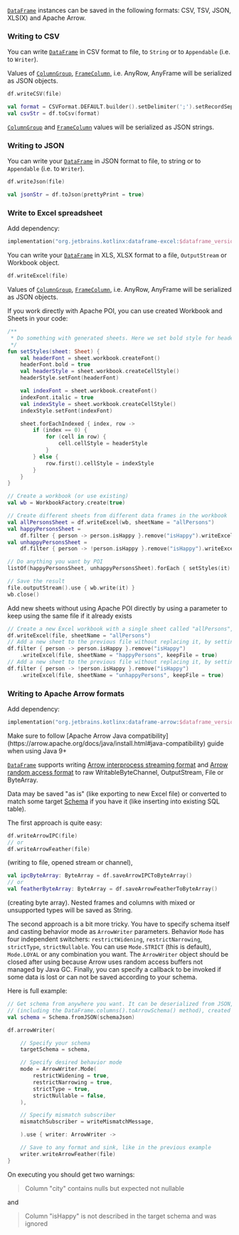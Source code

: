[//]: # (title: Write)
<!---IMPORT org.jetbrains.kotlinx.dataframe.samples.api.Write-->

[`DataFrame`](DataFrame.md) instances can be saved in the following formats: CSV, TSV, JSON, XLS(X) and Apache Arrow.

### Writing to CSV

You can write [`DataFrame`](DataFrame.md) in CSV format to file, to `String` or to `Appendable`
(i.e. to `Writer`).

Values of [`ColumnGroup`](DataColumn.md#columngroup), [`FrameColumn`](DataColumn.md#framecolumn), i.e. AnyRow, AnyFrame will be serialized as JSON objects. 

<!---FUN writeCsv-->

```kotlin
df.writeCSV(file)
```

<!---END-->

<!---FUN writeCsvStr-->

```kotlin
val format = CSVFormat.DEFAULT.builder().setDelimiter(';').setRecordSeparator(System.lineSeparator()).build()
val csvStr = df.toCsv(format)
```

<!---END-->

[`ColumnGroup`](DataColumn.md#columngroup) and [`FrameColumn`](DataColumn.md#framecolumn) values will be serialized as JSON strings.

### Writing to JSON

You can write your [`DataFrame`](DataFrame.md) in JSON format to file, to string or to `Appendable`
(i.e. to `Writer`).

<!---FUN writeJson-->

```kotlin
df.writeJson(file)
```

<!---END-->

<!---FUN writeJsonStr-->

```kotlin
val jsonStr = df.toJson(prettyPrint = true)
```

<!---END-->

### Write to Excel spreadsheet

Add dependency:

```kotlin
implementation("org.jetbrains.kotlinx:dataframe-excel:$dataframe_version")
```

You can write your [`DataFrame`](DataFrame.md) in XLS, XLSX format to a file, `OutputStream` or Workbook object.

<!---FUN writeXls-->

```kotlin
df.writeExcel(file)
```

<!---END-->

Values of [`ColumnGroup`](DataColumn.md#columngroup), [`FrameColumn`](DataColumn.md#framecolumn), i.e. AnyRow, AnyFrame will be serialized as JSON objects. 

If you work directly with Apache POI, you can use created Workbook and Sheets in your code:

<!---FUN writeXlsAppendAndPostProcessing-->

```kotlin
/**
 * Do something with generated sheets. Here we set bold style for headers and italic style for first data column
 */
fun setStyles(sheet: Sheet) {
    val headerFont = sheet.workbook.createFont()
    headerFont.bold = true
    val headerStyle = sheet.workbook.createCellStyle()
    headerStyle.setFont(headerFont)

    val indexFont = sheet.workbook.createFont()
    indexFont.italic = true
    val indexStyle = sheet.workbook.createCellStyle()
    indexStyle.setFont(indexFont)

    sheet.forEachIndexed { index, row ->
        if (index == 0) {
            for (cell in row) {
                cell.cellStyle = headerStyle
            }
        } else {
            row.first().cellStyle = indexStyle
        }
    }
}

// Create a workbook (or use existing)
val wb = WorkbookFactory.create(true)

// Create different sheets from different data frames in the workbook
val allPersonsSheet = df.writeExcel(wb, sheetName = "allPersons")
val happyPersonsSheet =
    df.filter { person -> person.isHappy }.remove("isHappy").writeExcel(wb, sheetName = "happyPersons")
val unhappyPersonsSheet =
    df.filter { person -> !person.isHappy }.remove("isHappy").writeExcel(wb, sheetName = "unhappyPersons")

// Do anything you want by POI
listOf(happyPersonsSheet, unhappyPersonsSheet).forEach { setStyles(it) }

// Save the result
file.outputStream().use { wb.write(it) }
wb.close()
```

<!---END-->

Add new sheets without using Apache POI directly by using a parameter to keep using the same file if it already exists

<!---FUN writeXlsWithMultipleSheets-->

```kotlin
// Create a new Excel workbook with a single sheet called "allPersons", replacing the file if it already exists -> Current sheets: allPersons
df.writeExcel(file, sheetName = "allPersons")
// Add a new sheet to the previous file without replacing it, by setting keepFile = true -> Current sheets: allPersons, happyPersons
df.filter { person -> person.isHappy }.remove("isHappy")
    .writeExcel(file, sheetName = "happyPersons", keepFile = true)
// Add a new sheet to the previous file without replacing it, by setting keepFile = true -> Current sheets: allPersons, happyPersons, unhappyPersons
df.filter { person -> !person.isHappy }.remove("isHappy")
    .writeExcel(file, sheetName = "unhappyPersons", keepFile = true)
```

<!---END-->

### Writing to Apache Arrow formats

Add dependency:

```kotlin
implementation("org.jetbrains.kotlinx:dataframe-arrow:$dataframe_version")
```

<warning>
Make sure to follow [Apache Arrow Java compatibility](https://arrow.apache.org/docs/java/install.html#java-compatibility) guide when using Java 9+
</warning>

[`DataFrame`](DataFrame.md) supports writing [Arrow interprocess streaming format](https://arrow.apache.org/docs/java/ipc.html#writing-and-reading-streaming-format)
and [Arrow random access format](https://arrow.apache.org/docs/java/ipc.html#writing-and-reading-random-access-files)
to raw WritableByteChannel, OutputStream, File or ByteArray.

Data may be saved "as is" (like exporting to new Excel file) or converted to match some target [Schema](https://arrow.apache.org/docs/java/reference/org/apache/arrow/vector/types/pojo/Schema.html)
if you have it (like inserting into existing SQL table).

The first approach is quite easy:
<!---FUN writeArrowFile-->

```kotlin
df.writeArrowIPC(file)
// or
df.writeArrowFeather(file)
```

<!---END-->
(writing to file, opened stream or channel),
<!---FUN writeArrowByteArray-->

```kotlin
val ipcByteArray: ByteArray = df.saveArrowIPCToByteArray()
// or
val featherByteArray: ByteArray = df.saveArrowFeatherToByteArray()
```

<!---END-->
(creating byte array). Nested frames and columns with mixed or unsupported types will be saved as String.

The second approach is a bit more tricky. You have to specify schema itself and casting behavior mode as `ArrowWriter` parameters.
Behavior `Mode` has four independent switchers: `restrictWidening`, `restrictNarrowing`, `strictType`, `strictNullable`.
You can use `Mode.STRICT` (this is default), `Mode.LOYAL` or any combination you want.
The `ArrowWriter` object should be closed after using because Arrow uses random access buffers not managed by Java GC.
Finally, you can specify a callback to be invoked if some data is lost or can not be saved according to your schema.

Here is full example:
<!---FUN writeArrowPerSchema-->

```kotlin
// Get schema from anywhere you want. It can be deserialized from JSON, generated from another dataset
// (including the DataFrame.columns().toArrowSchema() method), created manually, and so on.
val schema = Schema.fromJSON(schemaJson)

df.arrowWriter(

    // Specify your schema
    targetSchema = schema,

    // Specify desired behavior mode
    mode = ArrowWriter.Mode(
        restrictWidening = true,
        restrictNarrowing = true,
        strictType = true,
        strictNullable = false,
    ),

    // Specify mismatch subscriber
    mismatchSubscriber = writeMismatchMessage,

    ).use { writer: ArrowWriter ->

    // Save to any format and sink, like in the previous example
    writer.writeArrowFeather(file)
}
```

<!---END-->
On executing you should get two warnings:
>Column "city" contains nulls but expected not nullable

and

> Column "isHappy" is not described in the target schema and was ignored

